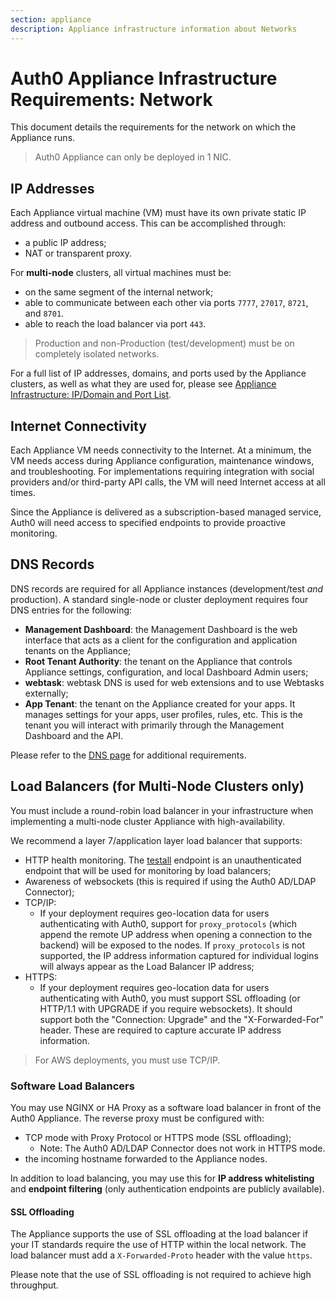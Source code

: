 ```yaml
---
section: appliance
description: Appliance infrastructure information about Networks
---
```


# Auth0 Appliance Infrastructure Requirements: Network

This document details the requirements for the network on which the Appliance runs.

> Auth0 Appliance can only be deployed in 1 NIC.

## IP Addresses

Each Appliance virtual machine (VM) must have its own private static IP address and outbound access. This can be accomplished through:

* a public IP address;
* NAT or transparent proxy.

For **multi-node** clusters, all virtual machines must be:
* on the same segment of the internal network;
* able to communicate between each other via ports `7777`, `27017`, `8721`, and `8701`.
* able to reach the load balancer via port `443`.

> Production and non-Production (test/development) must be on completely isolated networks.

For a full list of IP addresses, domains, and ports used by the Appliance clusters, as well as what they are used for, please see [Appliance Infrastructure: IP/Domain and Port List](/appliance/infrastructure/ip-domain-port-list).


## Internet Connectivity

Each Appliance VM needs connectivity to the Internet. At a minimum, the VM needs access during Appliance configuration, maintenance windows, and troubleshooting. For implementations requiring integration with social providers and/or third-party API calls, the VM will need Internet access at all times.

Since the Appliance is delivered as a subscription-based managed service, Auth0 will need access to specified endpoints to provide proactive monitoring.

## DNS Records

DNS records are required for all Appliance instances (development/test *and* production). A standard single-node or cluster deployment requires four DNS entries for the following:

* **Management Dashboard**: the Management Dashboard is the web interface that acts as a client for the configuration and application tenants on the Appliance;
* **Root Tenant Authority**: the tenant on the Appliance that controls Appliance settings, configuration, and local Dashboard Admin users;
* **webtask**: webtask DNS is used for web extensions and to use Webtasks externally;
* **App Tenant**: the tenant on the Appliance created for your apps. It manages settings for your apps, user profiles, rules, etc. This is the tenant you will interact with primarily through the Management Dashboard and the API.

Please refer to the [DNS page](/appliance/infrastructure/dns) for additional requirements.

## Load Balancers (for Multi-Node Clusters only)

You must include a round-robin load balancer in your infrastructure when implementing a multi-node cluster Appliance with high-availability.

We recommend a layer 7/application layer load balancer that supports:

* HTTP health monitoring. The [testall](/appliance/monitoring/testall) endpoint is an unauthenticated endpoint that will be used for monitoring by load balancers;
* Awareness of websockets (this is required if using the Auth0 AD/LDAP Connector);
* TCP/IP:
    * If your deployment requires geo-location data for users authenticating with Auth0, support for `proxy_protocols` (which append the remote UP address when opening a connection to the backend) will be exposed to the nodes. If `proxy_protocols` is not supported, the IP address information captured for individual logins will always appear as the Load Balancer IP address;
* HTTPS:
    * If your deployment requires geo-location data for users authenticating with Auth0, you must support SSL offloading (or HTTP/1.1 with UPGRADE if you require websockets). It should support both the "Connection: Upgrade" and the "X-Forwarded-For" header. These are required to capture accurate IP address information.

> For AWS deployments, you must use TCP/IP.

### Software Load Balancers

You may use NGINX or HA Proxy as a software load balancer in front of the Auth0 Appliance. The reverse proxy must be configured with:

* TCP mode with Proxy Protocol or HTTPS mode (SSL offloading);
    * Note: The Auth0 AD/LDAP Connector does not work in HTTPS mode.
* the incoming hostname forwarded to the Appliance nodes.

In addition to load balancing, you may use this for **IP address whitelisting** and **endpoint filtering** (only authentication endpoints are publicly available).

#### SSL Offloading

The Appliance supports the use of SSL offloading at the load balancer if your IT standards require the use of HTTP within the local network. The load balancer must add a `X-Forwarded-Proto` header with the value `https`.

Please note that the use of SSL offloading is not required to achieve high throughput.
